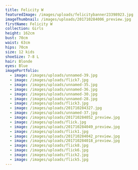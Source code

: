 ```yaml
---
title: Felicity W
featuredImage: /images/uploads/felicitybanner23398923.jpg
imageThumbnail: /images/uploads/201710284006_preview.jpg
firstName: Felicity W
collection: Girls
height: 162cm
bust: 70cm
waist: 63cm
hips: 70cm
size: 12 kids
shoeSize: 7-8 L
hair: Blonde
eyes: Blue
imagePortfolio:
  - image: /images/uploads/unnamed-39.jpg
  - image: /images/uploads/flick7.jpg
  - image: /images/uploads/unnamed-35.jpg
  - image: /images/uploads/unnamed-36.jpg
  - image: /images/uploads/unnamed-30.jpg
  - image: /images/uploads/unnamed-28.jpg
  - image: /images/uploads/flick3.jpg
  - image: /images/uploads/201710284327.jpg
  - image: /images/uploads/unnamed-37.jpg
  - image: /images/uploads/201710284052_preview.jpg
  - image: /images/uploads/flick.jpg
  - image: /images/uploads/201710284049_preview.jpg
  - image: /images/uploads/flick1.jpg
  - image: /images/uploads/201710284042_preview.jpg
  - image: /images/uploads/201710284018_preview.jpg
  - image: /images/uploads/flick8.jpg
  - image: /images/uploads/flick6.jpg
  - image: /images/uploads/flick2.jpg
  - image: /images/uploads/flick5.jpg
---
```


